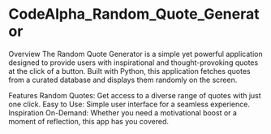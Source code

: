 # CodeAlpha_Random_Quote_Generator
Overview
The Random Quote Generator is a simple yet powerful application designed to provide users with inspirational and thought-provoking quotes at the click of a button. Built with Python, this application fetches quotes from a curated database and displays them randomly on the screen.

Features
Random Quotes: Get access to a diverse range of quotes with just one click.
Easy to Use: Simple user interface for a seamless experience.
Inspiration On-Demand: Whether you need a motivational boost or a moment of reflection, this app has you covered.
